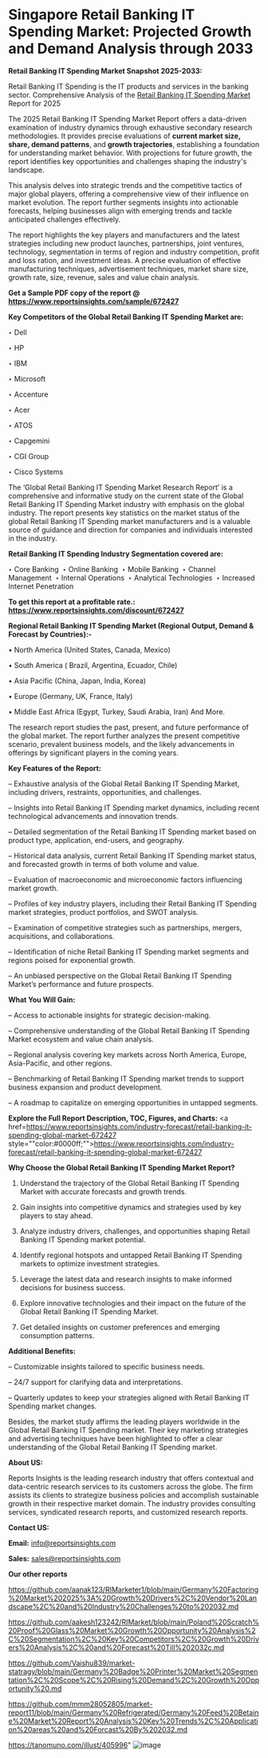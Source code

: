 # Singapore Retail Banking IT Spending Market: Projected Growth and Demand Analysis through 2033

<strong>Retail Banking IT Spending Market Snapshot 2025-2033:</strong>

Retail Banking IT Spending is the IT products and services in the banking sector. Comprehensive Analysis of the <a href=https://www.reportsinsights.com/sample/672427>Retail Banking IT Spending Market</a> Report for 2025

The 2025 Retail Banking IT Spending Market Report offers a data-driven examination of industry dynamics through exhaustive secondary research methodologies. It provides precise evaluations of <strong>current market size, share, demand patterns</strong>, and <strong>growth trajectories</strong>, establishing a foundation for understanding market behavior. With projections for future growth, the report identifies key opportunities and challenges shaping the industry's landscape.

This analysis delves into strategic trends and the competitive tactics of major global players, offering a comprehensive view of their influence on market evolution. The report further segments insights into actionable forecasts, helping businesses align with emerging trends and tackle anticipated challenges effectively.

The report highlights the key players and manufacturers and the latest strategies including new product launches, partnerships, joint ventures, technology, segmentation in terms of region and industry competition, profit and loss ration, and investment ideas. A precise evaluation of effective manufacturing techniques, advertisement techniques, market share size, growth rate, size, revenue, sales and value chain analysis.

<strong>Get a Sample PDF copy of the report @ <a href=https://www.reportsinsights.com/sample/672427 style=color:#0000ff;>https://www.reportsinsights.com/sample/672427</a></strong>

<strong>Key Competitors of the Global Retail Banking IT Spending Market are:</strong>

‣ Dell

‣ HP

‣ IBM

‣ Microsoft

‣ Accenture

‣ Acer

‣ ATOS

‣ Capgemini

‣ CGI Group

‣ Cisco Systems

The ‘Global Retail Banking IT Spending Market Research Report’ is a comprehensive and informative study on the current state of the Global Retail Banking IT Spending Market industry with emphasis on the global industry. The report presents key statistics on the market status of the global Retail Banking IT Spending market manufacturers and is a valuable source of guidance and direction for companies and individuals interested in the industry.

<strong>Retail Banking IT Spending Industry Segmentation covered are:</strong>

‣ Core Banking 
‣ Online Banking 
‣ Mobile Banking 
‣ Channel Management 
‣ Internal Operations 
‣ Analytical Technologies 
‣ Increased Internet Penetration

<strong>To get this report at a profitable rate.: <a href=https://www.reportsinsights.com/discount/672427 style=color:#0000ff;>https://www.reportsinsights.com/discount/672427</a></strong>

<strong>Regional Retail Banking IT Spending Market (Regional Output, Demand &amp; Forecast by Countries):-</strong>

• North America (United States, Canada, Mexico)

• South America ( Brazil, Argentina, Ecuador, Chile)

• Asia Pacific (China, Japan, India, Korea)

• Europe (Germany, UK, France, Italy)

• Middle East Africa (Egypt, Turkey, Saudi Arabia, Iran) And More.

The research report studies the past, present, and future performance of the global market. The report further analyzes the present competitive scenario, prevalent business models, and the likely advancements in offerings by significant players in the coming years.

<strong>Key Features of the Report:</strong>

– Exhaustive analysis of the Global Retail Banking IT Spending Market, including drivers, restraints, opportunities, and challenges.

– Insights into Retail Banking IT Spending market dynamics, including recent technological advancements and innovation trends.

– Detailed segmentation of the Retail Banking IT Spending market based on product type, application, end-users, and geography.

– Historical data analysis, current Retail Banking IT Spending market status, and forecasted growth in terms of both volume and value.

– Evaluation of macroeconomic and microeconomic factors influencing market growth.

– Profiles of key industry players, including their Retail Banking IT Spending market strategies, product portfolios, and SWOT analysis.

– Examination of competitive strategies such as partnerships, mergers, acquisitions, and collaborations.

– Identification of niche Retail Banking IT Spending market segments and regions poised for exponential growth.

– An unbiased perspective on the Global Retail Banking IT Spending Market’s performance and future prospects.

<strong>What You Will Gain:</strong>

– Access to actionable insights for strategic decision-making.

– Comprehensive understanding of the Global Retail Banking IT Spending Market ecosystem and value chain analysis.

– Regional analysis covering key markets across North America, Europe, Asia-Pacific, and other regions.

– Benchmarking of Retail Banking IT Spending market trends to support business expansion and product development.

– A roadmap to capitalize on emerging opportunities in untapped segments.

<strong>Explore the Full Report Description, TOC, Figures, and Charts:</strong>
<a href=https://www.reportsinsights.com/industry-forecast/retail-banking-it-spending-global-market-672427 style=""color:#0000ff;"">https://www.reportsinsights.com/industry-forecast/retail-banking-it-spending-global-market-672427</a>

<strong>Why Choose the Global Retail Banking IT Spending Market Report?</strong>

1. Understand the trajectory of the Global Retail Banking IT Spending Market with accurate forecasts and growth trends.

2. Gain insights into competitive dynamics and strategies used by key players to stay ahead.

3. Analyze industry drivers, challenges, and opportunities shaping Retail Banking IT Spending market potential.

4. Identify regional hotspots and untapped Retail Banking IT Spending markets to optimize investment strategies.

5. Leverage the latest data and research insights to make informed decisions for business success.

6. Explore innovative technologies and their impact on the future of the Global Retail Banking IT Spending Market.

7. Get detailed insights on customer preferences and emerging consumption patterns.

<strong>Additional Benefits:</strong>

– Customizable insights tailored to specific business needs.

– 24/7 support for clarifying data and interpretations.

– Quarterly updates to keep your strategies aligned with Retail Banking IT Spending market changes.

Besides, the market study affirms the leading players worldwide in the Global Retail Banking IT Spending market. Their key marketing strategies and advertising techniques have been highlighted to offer a clear understanding of the Global Retail Banking IT Spending market.

<strong><strong>About US</strong>:</strong>

Reports Insights is the leading research industry that offers contextual and data-centric research services to its customers across the globe. The firm assists its clients to strategize business policies and accomplish sustainable growth in their respective market domain. The industry provides consulting services, syndicated research reports, and customized research reports.

<strong>Contact US:</strong>

<p class=><b>Email:</b> <a href=mailto:info@reportsinsights.com>info@reportsinsights.com</a></p>
<p class=><b>Sales:</b> <a href=mailto:sales@reportsinsights.com>sales@reportsinsights.com</a></p>

<strong>Our other reports</strong>

<a href=https://github.com/aanak123/RIMarketer1/blob/main/Germany%20Factoring%20Market%202025%3A%20Growth%20Drivers%2C%20Vendor%20Landscape%2C%20and%20Industry%20Challenges%20to%202032.md>https://github.com/aanak123/RIMarketer1/blob/main/Germany%20Factoring%20Market%202025%3A%20Growth%20Drivers%2C%20Vendor%20Landscape%2C%20and%20Industry%20Challenges%20to%202032.md</a>

<a href=https://github.com/aakesh123242/RIMarket/blob/main/Poland%20Scratch%20Proof%20Glass%20Market%20Growth%20Opportunity%20Analysis%2C%20Segmentation%2C%20Key%20Competitors%2C%20Growth%20Drivers%20Analysis%2C%20and%20Forecast%20Till%202032c.md>https://github.com/aakesh123242/RIMarket/blob/main/Poland%20Scratch%20Proof%20Glass%20Market%20Growth%20Opportunity%20Analysis%2C%20Segmentation%2C%20Key%20Competitors%2C%20Growth%20Drivers%20Analysis%2C%20and%20Forecast%20Till%202032c.md</a>

<a href=https://github.com/Vaishu839/market-statragy/blob/main/Germany%20Badge%20Printer%20Market%20Segmentation%2C%20Scope%2C%20Rising%20Demand%2C%20Growth%20Opportunity%20.md>https://github.com/Vaishu839/market-statragy/blob/main/Germany%20Badge%20Printer%20Market%20Segmentation%2C%20Scope%2C%20Rising%20Demand%2C%20Growth%20Opportunity%20.md</a>

<a href=https://github.com/mmm28052805/market-report11/blob/main/Germany%20Refrigerated/Germany%20Feed%20Betaine%20Market%20Report%20Analysis%20Key%20Trends%2C%20Application%20areas%20and%20Forcast%20By%202032.md>https://github.com/mmm28052805/market-report11/blob/main/Germany%20Refrigerated/Germany%20Feed%20Betaine%20Market%20Report%20Analysis%20Key%20Trends%2C%20Application%20areas%20and%20Forcast%20By%202032.md</a>

<a href=https://tanomuno.com/illust/405996>https://tanomuno.com/illust/405996</a>"
![image](https://github.com/user-attachments/assets/77579fef-f243-4f41-aabb-9cb33d74b62f)

